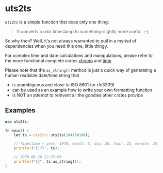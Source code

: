 # uts2ts

`uts2ts` is a simple function that does only one thing:

> It converts a unix timestamp to something slightly more useful. ;-)

So why then? Well, it's not always warranted to pull in a myriad of dependencies when you need this one, little thingy.

For complex time and date calculations and manipulations, please refer to the more functional complete crates [chrono] and [time].

Please note that the `as_string()` method is just a quick way of generating a human readable date/time string that

- is unambiguous and close to ISO 8601 (or rfc3339)
- can be used as an example how to write your own formatting function
- is NOT an attempt to reinvent all the goodies other crates provide

## Examples

```rust
use uts2ts;

fn main() {
    let ts = uts2ts::uts2ts(204158100);

    // Timestamp { year: 1976, month: 6, day: 20, hour: 22, minute: 35, second: 0, weekday: 0 }
    println!("{:?}", ts);

    // 1976-06-20 22:35:00
    println!("{}", ts.as_string());
}
```

[chrono]: https://crates.io/crates/chrono
[time]: https://crates.io/crates/time
